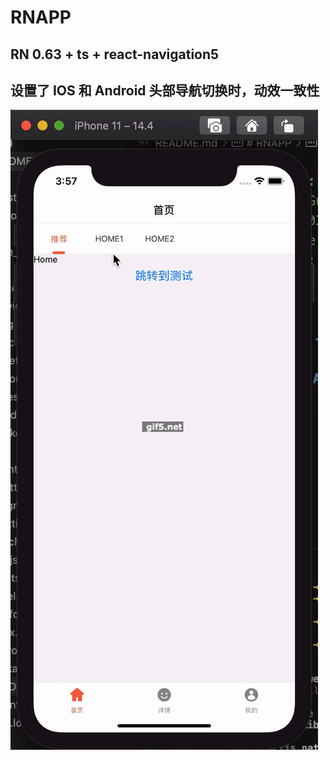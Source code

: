 <!--
 * @Description: 
 * @Author: JveGuo
 * @Date: 2021-03-15 09:11:57
 * @LastEditTime: 2021-03-22 16:02:36
 * @LastEditors: JveGuo
-->
# RNAPP

## RN 0.63 + ts + react-navigation5

## 设置了 IOS 和 Android 头部导航切换时，动效一致性

![image](/gif/gif.gif)